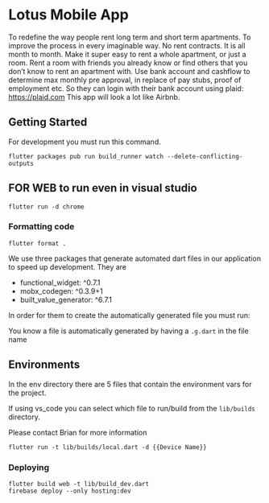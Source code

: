 # Lotus Mobile App

To redefine the way people rent long term and short term apartments. To improve the process in every imaginable way. No rent contracts. It is all month to month.
Make it super easy to rent a whole apartment, or just a room. Rent a room with friends you already know or find others that you don’t know to rent an apartment with. 
Use bank account and cashflow to determine max monthly pre approval, in replace of pay stubs, proof of employment etc. So they can login with their bank account using plaid: https://plaid.com
This app will look a lot like Airbnb. 

## Getting Started

For development you must run this command. 

```
flutter packages pub run build_runner watch --delete-conflicting-outputs
```

## FOR WEB to run even in visual studio
```
flutter run -d chrome
```
### Formatting code

`flutter format .`

We use three packages that generate automated dart files in our application to speed up development. They are

 - functional_widget: ^0.7.1
 - mobx_codegen: ^0.3.9+1
 - built_value_generator: ^6.7.1

In order for them to create the automatically generated file you must run: 

You know a file is automatically generated by having a `.g.dart` in the file name

## Environments
In the env directory there are 5 files that contain the environment vars for the project. 

If using vs_code you can select which file to run/build from the `lib/builds` directory.

Please contact Brian for more information

```
flutter run -t lib/builds/local.dart -d {{Device Name}}
```

### Deploying
```
flutter build web -t lib/build_dev.dart
firebase deploy --only hosting:dev
```